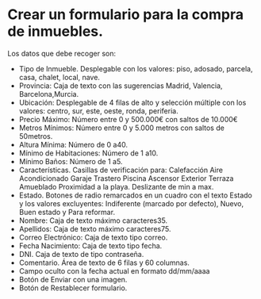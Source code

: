 

# Crear un formulario para la compra de inmuebles. 

Los datos que debe recoger son:

- Tipo de Inmueble. Desplegable con los valores: piso, adosado, parcela, casa, chalet, local, nave.
- Provincia: Caja de texto con las sugerencias Madrid, Valencia, Barcelona,Murcia.
- Ubicación: Desplegable de 4 filas de alto y selección múltiple con los valores: centro, sur, este, oeste, ronda, periferia.
- Precio Máximo: Número entre 0 y 500.000€ con saltos de 10.000€
- Metros Mínimos: Número entre 0 y 5.000 metros con saltos de 50metros.
- Altura Mínima: Número de 0 a40.
- Mínimo de Habitaciones: Número de 1 a10.
- Mínimo Baños: Número de 1 a5.
- Características. Casillas de verificación para:
Calefacción
Aire Acondicionado
Garaje
Trastero
Piscina
Ascensor
Exterior
Terraza
Amueblado
Proximidad a la playa. Deslizante de min a max.
- Estado. Botones de radio remarcados en un cuadro con el texto Estado y los valores excluyentes: Indiferente (marcado por defecto), Nuevo, Buen estado y Para reformar.
- Nombre: Caja de texto máximo caracteres35.
- Apellidos: Caja de texto máximo caracteres75.
- Correo Electrónico: Caja de texto tipo correo.
- Fecha Nacimiento: Caja de texto tipo fecha.
- DNI. Caja de texto de tipo contraseña.
- Comentario. Área de texto de 6 filas y 60 columnas.
- Campo oculto con la fecha actual en formato dd/mm/aaaa
- Botón de Enviar con una imagen.
- Botón de Restablecer formulario.
